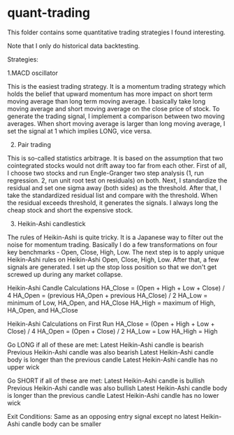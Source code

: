 # quant-trading

This folder contains some quantitative trading strategies I found interesting.

Note that I only do historical data backtesting.

Strategies:

1.MACD oscillator

This is the easiest trading strategy. It is a momentum trading strategy which holds the belief that upward momentum has more impact on short term moving average than long term moving average. I basically take long moving average and short moving average on the close price of stock. To generate the trading signal, I implement a comparison between two moving averages. When short moving average is larger than long moving average, I set the signal at 1 which implies LONG, vice versa.

2. Pair trading

This is so-called statistics arbitrage. It is based on the assumption that two cointegrated stocks would not drift away too far from each other. First of all, I choose two stocks and run Engle-Granger two step analysis (1, run regression. 2, run unit root test on residuals) on both. Next, I standardize the residual and set one sigma away (both sides) as the threshold. After that, I take the standardized residual list and compare with the threshold. When the residual exceeds threshold, it generates the signals. I always long the cheap stock and short the expensive stock. 

3. Heikin-Ashi candlestick

The rules of Heikin-Ashi is quite tricky. It is a Japanese way to filter out the noise for momentum trading. Basically I do a few transformations on four key benchmarks - Open, Close, High, Low. The next step is to apply unique Heikin-Ashi rules on Heikin-Ashi Open, Close, High, Low. After that, a few signals are generated. I set up the stop loss position so that we don't get screwed up during any market collapse.

Heikin-Ashi Candle Calculations
HA_Close = (Open + High + Low + Close) / 4
HA_Open = (previous HA_Open + previous HA_Close) / 2
HA_Low = minimum of Low, HA_Open, and HA_Close
HA_High = maximum of High, HA_Open, and HA_Close

Heikin-Ashi Calculations on First Run
HA_Close = (Open + High + Low + Close) / 4
HA_Open = (Open + Close) / 2
HA_Low = Low
HA_High = High

Go LONG if all of these are met:
Latest Heikin-Ashi candle is bearish
Previous Heikin-Ashi candle was also bearish
Latest Heikin-Ashi candle body is longer than the previous candle
Latest Heikin-Ashi candle has no upper wick

Go SHORT if all of these are met:
Latest Heikin-Ashi candle is bullish
Previous Heikin-Ashi candle was also bullish
Latest Heikin-Ashi candle body is longer than the previous candle
Latest Heikin-Ashi candle has no lower wick

Exit Conditions:
Same as an opposing entry signal except no latest Heikin-Ashi candle body can be smaller



